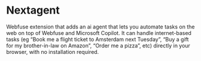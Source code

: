 # Nextagent
Webfuse extension that adds an ai agent that lets you automate tasks on the web on top of Webfuse and Microsoft Copilot. It can handle internet-based tasks (eg “Book me a flight ticket to Amsterdam next Tuesday”, “Buy a gift for my brother-in-law on Amazon”, “Order me a pizza”, etc) directly in your browser, with no installation required.


